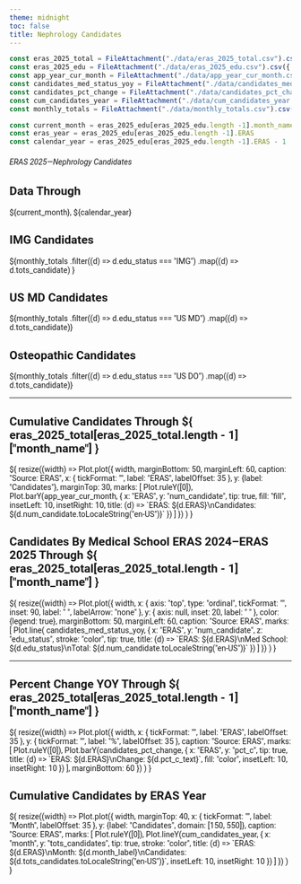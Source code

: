 ```yaml
---
theme: midnight
toc: false
title: Nephrology Candidates
---
```



<!-- 01 Styling -->

<style>
@import url('https://fonts.googleapis.com/css2?family=Roboto:wght@400;700&display=swap');

body {
  font-family: 'Roboto', sans-serif;
}

.observablehq {
  font-family: 'Roboto', sans-serif;
  font-size: 3em;
}

.observablehq-link-active > a:nth-child(1) {
  color: #0077c8;
}

#observablehq-header {
  /* --theme-background-b: #cccccc; */
  background-color: #00468b;
  border-radius: 4px;
 }

svg {
  font-family: 'Roboto', sans-serif;
  font-size: 14px;
}

</style>

<!-- 02 Data -->

```js
const eras_2025_total = FileAttachment("./data/eras_2025_total.csv").csv({ typed: true });
const eras_2025_edu = FileAttachment("./data/eras_2025_edu.csv").csv({ typed: true});
const app_year_cur_month = FileAttachment("./data/app_year_cur_month.csv").csv({ typed: true});
const candidates_med_status_yoy = FileAttachment("./data/candidates_med_status_yoy.csv").csv({ typed: true });
const candidates_pct_change = FileAttachment("./data/candidates_pct_change.csv").csv({ typed: true });
const cum_candidates_year = FileAttachment("./data/cum_candidates_year.csv").csv({ typed: true });
const monthly_totals = FileAttachment("./data/monthly_totals.csv").csv({ typed: true });
```

<!-- 02.01 Current ERAS Year and Application Month -->

```js
const current_month = eras_2025_edu[eras_2025_edu.length -1].month_name
const eras_year = eras_2025_edu[eras_2025_edu.length -1].ERAS
const calendar_year = eras_2025_edu[eras_2025_edu.length -1].ERAS - 1
```


###### ERAS 2025—Nephrology Candidates

<!-- 03 Cards Showing Top-Line Candidate Numbers -->

<div class="grid grid-cols-4">
  <div class="card">
    <h2>Data Through</h2>
    <span class="big">${current_month}, ${calendar_year}</span>
  </div>
  <div class="card">
    <h2>IMG Candidates</h2>
    <span class="big">${monthly_totals
      .filter((d) => d.edu_status === "IMG")
      .map((d) => d.tots_candidate)
      }
    </span>
  </div>
  <div class="card">
    <h2>US MD Candidates</h2>
    <span class="big">${monthly_totals
      .filter((d) => d.edu_status === "US MD")
      .map((d) => d.tots_candidate)}</span>
  </div>
  <div class="card">
    <h2>Osteopathic Candidates</h2>
    <span class="big">${monthly_totals
      .filter((d) => d.edu_status === "US DO")
      .map((d) => d.tots_candidate)}</span>
  </div>
</div>

---

<!-- Visualizations Row 1 -->

<div class="grid grid-cols-2">
  <div class="card">
  <h2><b>Cumulative Candidates Through ${
      eras_2025_total[eras_2025_total.length - 1]["month_name"]
      }</b>
  </h2>
  ${
    resize((width) => Plot.plot({
      width,
      marginBottom: 50,
      marginLeft: 60,
      caption: "Source: ERAS",
       x: { tickFormat: "", label: "ERAS", labelOffset: 35 },
       y: {label: "Candidates"},
       marginTop: 30,
      marks: [
        Plot.ruleY([0]),
        Plot.barY(app_year_cur_month, {
          x: "ERAS", 
          y: "num_candidate",
          tip: true,
          fill: "fill", 
          insetLeft: 10, 
          insetRight: 10,
          title: (d) => `ERAS: ${d.ERAS}\nCandidates: ${d.num_candidate.toLocaleString("en-US")}`
          })
        ]
      })
    )
  }

</div>

  <div class="card">
  <h2>
    <b>Candidates By Medical School ERAS 2024–ERAS 2025 Through ${
      eras_2025_total[eras_2025_total.length - 1]["month_name"]
      }
    </b>  
  </h2>
  ${
    resize((width) => Plot.plot({
      width,
      x: {
        axis: "top", 
        type: "ordinal", 
        tickFormat: "", 
        inset: 90, 
        label: " ",
        labelArrow: "none"
        },
      y: {
        axis: null, 
        inset: 20, 
        label: " "
        },
      color: {legend: true},
      marginBottom: 50,
      marginLeft: 60,
      caption: "Source: ERAS",
      marks: [
        Plot.line(
          candidates_med_status_yoy, 
          {
            x: "ERAS", 
            y: "num_candidate", 
            z: "edu_status", 
            stroke: "color", 
            tip: true,
            title: (d) => `ERAS: ${d.ERAS}\nMed School: ${d.edu_status}\nTotal: ${d.num_candidate.toLocaleString("en-US")}`
          })
        ]
    })
  )
}

</div>
</div>

---

<!-- Visualizations Row 2 -->

<div class="grid grid-cols-2">
  <div class="card">
  <h2>
    <b>
    Percent Change YOY Through ${
      eras_2025_total[eras_2025_total.length - 1]["month_name"]
      }
    </b>
  </h2>
  ${
   resize((width) => Plot.plot({
      width,
      x: { tickFormat: "", label: "ERAS", labelOffset: 35 },
      y: { tickFormat: "", label: "%", labelOffset: 35 },
      caption: "Source: ERAS",
      marks: [
        Plot.ruleY([0]),
        Plot.barY(candidates_pct_change, {
          x: "ERAS", 
          y: "pct_c",
          tip: true,
          title: (d) => `ERAS: ${d.ERAS}\nChange: ${d.pct_c_text}`,
          fill: "color", 
          insetLeft: 10, 
          insetRight: 10
        })
      ],
      marginBottom: 60
    })
  )
}

</div>

  <div class="card">
   <h2>
    <b>
    Cumulative Candidates by ERAS Year  
    </b>
  </h2>
  ${
    resize((width) => Plot.plot({
      width,
      marginTop: 40,
      x: { tickFormat: "", label: "Month", labelOffset: 35 },
      y: {label: "Candidates", domain: [150, 550]},
      caption: "Source: ERAS",
      marks: [
        Plot.ruleY([0]),
        Plot.lineY(cum_candidates_year, {
          x: "month", 
          y: "tots_candidates",
          tip: true,
          stroke: "color", 
          title: (d) => `ERAS: ${d.ERAS}\nMonth: ${d.month_label}\nCandidates: ${d.tots_candidates.toLocaleString("en-US")}`,
          insetLeft: 10, 
          insetRight: 10
        })
      ]
    })
  )
}

</div>
</div>

